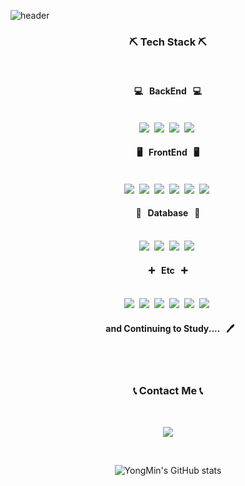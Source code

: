 ![header](https://capsule-render.vercel.app/api?type=waving&color=4085f5&height=150&section=header&text=Lee,Yong-min&fontSize=50&fontColor=62e3a2)

<h3 align="center">⛏️ Tech Stack ⛏️</h3><br>

<h4 align="center">💻 &nbsp BackEnd &nbsp 💻</h4>
<p align="center"><br>
  <img src="https://img.shields.io/badge/Spring-6DB33F?style=flat-square&logo=Spring&logoColor=white"/></a>&nbsp 
  <img src="https://img.shields.io/badge/Java-007396?style=flat-square&logo=Java&logoColor=white"/></a>&nbsp
  <img src="https://img.shields.io/badge/NodeJS-339933?style=flat-square&logo=node.js&logoColor=white"/></a>&nbsp
  <img src="https://img.shields.io/badge/Express-000000?style=flat-square&logo=Express&logoColor=white"/></a>&nbsp
</p>
<h4 align="center">🖥️ &nbsp FrontEnd &nbsp 🖥️</h4>
<p align="center"><br>
  <img src="https://img.shields.io/badge/JavaScript-F7DF1E?style=flat-square&logo=javaScript&logoColor=white"/></a>&nbsp 
  <img src="https://img.shields.io/badge/ReactJS-61DAFB?style=flat-square&logo=React&logoColor=white"/></a>&nbsp 
  <img src="https://img.shields.io/badge/jQuery-0769AD?style=flat-square&logo=jQuery&logoColor=white"/></a>&nbsp 
  <img src="https://img.shields.io/badge/Html5-E34F26?style=flat-square&logo=HTML5&logoColor=white"/></a>&nbsp 
  <img src="https://img.shields.io/badge/CSS-1572B6?style=flat-square&logo=css3&logoColor=white"/></a>&nbsp 
  <img src="https://img.shields.io/badge/Bootstrap-7952B3?style=flat-square&logo=Bootstrap&logoColor=white"/></a>&nbsp 
</p>
<h4 align="center">💾 &nbsp Database &nbsp 💾</h4>
<p align="center"><br>
  <img src="https://img.shields.io/badge/MariaDB-003545?style=flat-square&logo=MariaDB&logoColor=white"/></a>&nbsp   
  <img src="https://img.shields.io/badge/Oracle-F80000?style=flat-square&logo=Oracle&logoColor=white"/></a>&nbsp 
  <img src="https://img.shields.io/badge/MongoDB-47A248?style=flat-square&logo=MongoDB&logoColor=white"/></a>&nbsp 
  <img src="https://img.shields.io/badge/Hibernate-59666C?style=flat-square&logo=Hibernate&logoColor=white"/></a>&nbsp 
</p>
<h4 align="center">➕ &nbsp Etc &nbsp ➕</h4>
<p align="center"><br>
  <img src="https://img.shields.io/badge/Gradle-02303A?style=flat-square&logo=Gradle&logoColor=white"/></a>&nbsp   
  <img src="https://img.shields.io/badge/Maven-C71A36?style=flat-square&logo=ApacheMaven&logoColor=white"/></a>&nbsp 
  <img src="https://img.shields.io/badge/Ant-A81C7D?style=flat-square&logo=ApacheAnt&logoColor=white"/></a>&nbsp
  <img src="https://img.shields.io/badge/AWS-333664?style=flat-square&logo=amazon-aws&logoColor=white"/></a>&nbsp  
  <img src="https://img.shields.io/badge/Git-F05032?style=flat-square&logo=Git&logoColor=white"/></a>&nbsp 
  <img src="https://img.shields.io/badge/Github-181717?style=flat-square&logo=Github&logoColor=white"/></a>&nbsp 
</p>
<h4 align="center"> &nbsp and Continuing to Study.... &nbsp 🖊️</h4>
<br>
<br>
<h3 align="center">📞 Contact Me 📞</h3>
<br>
<p align="center">
  <a href="mailto:ymlee.dev@gmail.com"><img src="https://img.shields.io/badge/Gmail-d14836?style=flat-square&logo=Gmail&logoColor=white&link=ymlee.dev@gmail.com"/></a>
</p>
<br>

<div align="center">

![YongMin's GitHub stats](https://github-readme-stats.vercel.app/api?username=LeeYongMin01&show_icons=true&theme=tokyonight)

</div>

